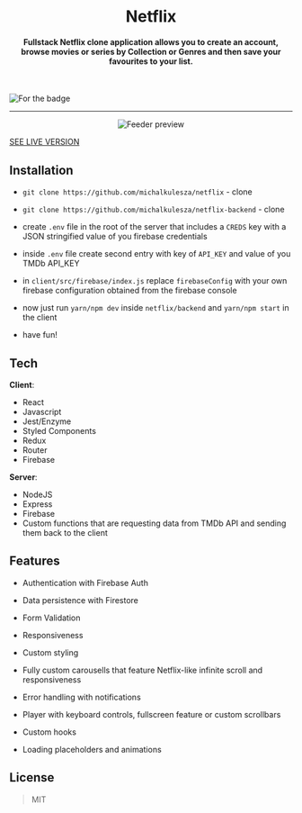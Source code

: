 <h1  align="center">Netflix</h1>

<h4  align="center">Fullstack Netflix clone application allows you to create an account, browse movies or series by Collection or Genres and then save your favourites to your list.<br>
</h4>

<br>

<p  align="center">

<img  src="https://forthebadge.com/images/badges/uses-badges.svg"  alt="For the badge"> </p>

---

<p  align="center">

<img  align="center"  src="https://mkulesza.com/static/media/netflix.44e2e79b.jpg"  alt="Feeder preview" />

</p>

<p  align="center">

<a  href="https://xcxz-netflix.netlify.app/">SEE LIVE VERSION

</a>

</p>

## Installation

- `git clone https://github.com/michalkulesza/netflix` - clone

- `git clone https://github.com/michalkulesza/netflix-backend` - clone

- create `.env` file in the root of the server that includes a `CREDS` key with a JSON stringified value of you firebase credentials

- inside `.env` file create second entry with key of `API_KEY` and value of you TMDb API_KEY

- in `client/src/firebase/index.js` replace `firebaseConfig` with your own firebase configuration obtained from the firebase console

- now just run `yarn/npm dev` inside `netflix/backend` and `yarn/npm start` in the client

- have fun!

## Tech

**Client**:

- React
- Javascript
- Jest/Enzyme
- Styled Components
- Redux
- Router
- Firebase

**Server**:

- NodeJS
- Express
- Firebase
- Custom functions that are requesting data from TMDb API and sending them back to the client

## Features

- Authentication with Firebase Auth

- Data persistence with Firestore

- Form Validation

- Responsiveness

- Custom styling

- Fully custom carousells that feature Netflix-like infinite scroll and responsiveness

- Error handling with notifications

- Player with keyboard controls, fullscreen feature or custom scrollbars

- Custom hooks

- Loading placeholders and animations

## License

> MIT
